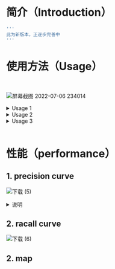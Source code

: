 # 简介（Introduction）<br>
```bash
'''
此为新版本，正逐步完善中
'''
```

# 使用方法（Usage）
<br>

![屏幕截图 2022-07-06 234014](https://user-images.githubusercontent.com/84908793/177590154-9956552a-3f5b-43a1-9598-9d980eb41fcf.jpg)

<details>
<summary>Usage 1</summary>
 
</details>

<details>
<summary>Usage 2</summary>
 
</details>

<details>
<summary>Usage 3</summary>
 
</details>
<br>

# 性能（performance）

## 1. precision curve

![下载 (5)](https://user-images.githubusercontent.com/84908793/177591053-a083a20c-6fed-4beb-aff5-80e0e54bace5.png)

<details>
<summary>说明</summary>
 
   模型在coco(80类)数据集训练，在object365(365类)进行测试,将coco上对应的类作为已知类，其他的作为未知类。其中灰色是已知类别的精度曲线，红色为未知类别精度曲线，蓝色代表所有类别的平均值。
 
</details>

## 2. racall curve

![下载 (6)](https://user-images.githubusercontent.com/84908793/177591425-b226222c-56b1-4036-9d0a-ed5aaab31f4e.png)

## 2. map
